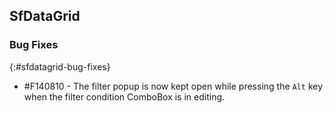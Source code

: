 ## SfDataGrid

### Bug Fixes
{:#sfdatagrid-bug-fixes}

* \#F140810 - The filter popup is now kept open while pressing the `Alt` key when the filter condition ComboBox is in editing.
